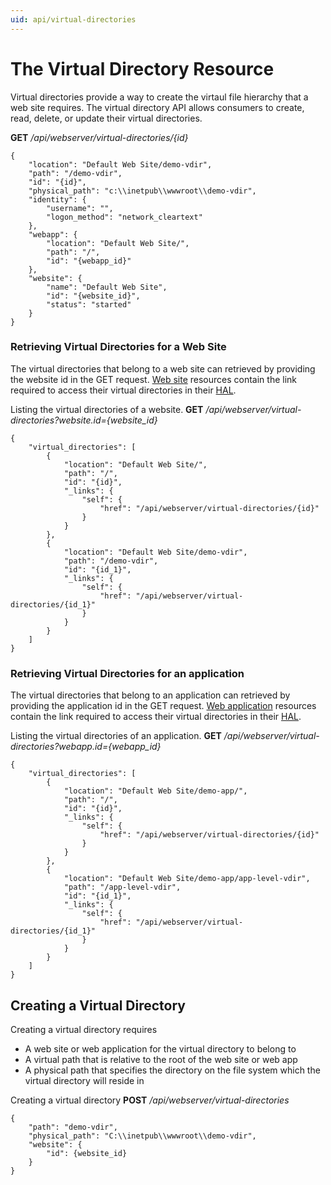 ```yaml
---
uid: api/virtual-directories
---
```


# The Virtual Directory Resource

Virtual directories provide a way to create the virtaul file hierarchy that a web site requires. The virtual directory API allows consumers to create, read, delete, or update their virtual directories.

**GET** _/api/webserver/virtual-directories/{id}_
```
{
    "location": "Default Web Site/demo-vdir",
    "path": "/demo-vdir",
    "id": "{id}",
    "physical_path": "c:\\inetpub\\wwwroot\\demo-vdir",
    "identity": {
        "username": "",
        "logon_method": "network_cleartext"
    },
    "webapp": {
        "location": "Default Web Site/",
        "path": "/",
        "id": "{webapp_id}"
    },
    "website": {
        "name": "Default Web Site",
        "id": "{website_id}",
        "status": "started"
    }
}
```

### Retrieving Virtual Directories for a Web Site

The virtual directories that belong to a web site can retrieved by providing the website id in the GET request. [Web site](sites.md) resources contain the link required to access their virtual directories in their [HAL](hal.md).

Listing the virtual directories of a website. **GET** */api/webserver/virtual-directories?website.id={website_id}*
```
{
    "virtual_directories": [
        {
            "location": "Default Web Site/",
            "path": "/",
            "id": "{id}",
            "_links": {
                "self": {
                    "href": "/api/webserver/virtual-directories/{id}"
                }
            }
        },
        {
            "location": "Default Web Site/demo-vdir",
            "path": "/demo-vdir",
            "id": "{id_1}",
            "_links": {
                "self": {
                    "href": "/api/webserver/virtual-directories/{id_1}"
                }
            }
        }
    ]
}
```

### Retrieving Virtual Directories for an application

The virtual directories that belong to an application can retrieved by providing the application id in the GET request. [Web application](applications.md) resources contain the link required to access their virtual directories in their [HAL](hal.md).

Listing the virtual directories of an application. **GET** */api/webserver/virtual-directories?webapp.id={webapp_id}*
```
{
    "virtual_directories": [
        {
            "location": "Default Web Site/demo-app/",
            "path": "/",
            "id": "{id}",
            "_links": {
                "self": {
                    "href": "/api/webserver/virtual-directories/{id}"
                }
            }
        },
        {
            "location": "Default Web Site/demo-app/app-level-vdir",
            "path": "/app-level-vdir",
            "id": "{id_1}",
            "_links": {
                "self": {
                    "href": "/api/webserver/virtual-directories/{id_1}"
                }
            }
        }
    ]
}
```

## Creating a Virtual Directory

Creating a virtual directory requires
* A web site or web application for the virtual directory to belong to
* A virtual path that is relative to the root of the web site or web app
* A physical path that specifies the directory on the file system which the virtual directory will reside in

Creating a virtual directory **POST** _/api/webserver/virtual-directories_
```
{
    "path": "demo-vdir",
    "physical_path": "C:\\inetpub\\wwwroot\\demo-vdir",
    "website": {
        "id": {website_id}
    }
}
```